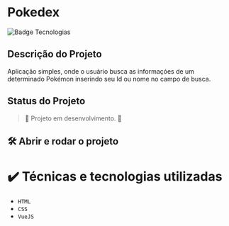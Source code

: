 # Pokedex


![Badge Tecnologias](https://img.shields.io/badge/Tecnologias-%20HTML%20|%20Vue.JS%20|%20CSS%20-informational)

## Descrição do Projeto

Aplicação simples, onde o usuário busca as informaçóes de um determinado Pokémon inserindo seu Id ou nome no campo de busca.

## Status do Projeto

> :construction: Projeto em desenvolvimento. :construction:

## 🛠️ Abrir e rodar o projeto

# ✔️ Técnicas e tecnologias utilizadas

- ``HTML``
- ``CSS``
- ``VueJS``


